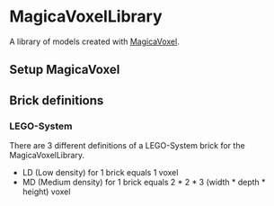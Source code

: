 # MagicaVoxelLibrary

A library of models created with [MagicaVoxel](https://ephtracy.github.io/).

## Setup MagicaVoxel

## Brick definitions

### LEGO-System

There are 3 different definitions of a LEGO-System brick for the MagicaVoxelLibrary.

* LD (Low density) for 1 brick equals 1 voxel
* MD (Medium density) for 1 brick equals 2 \* 2 \* 3 (width \* depth \* height) voxel
